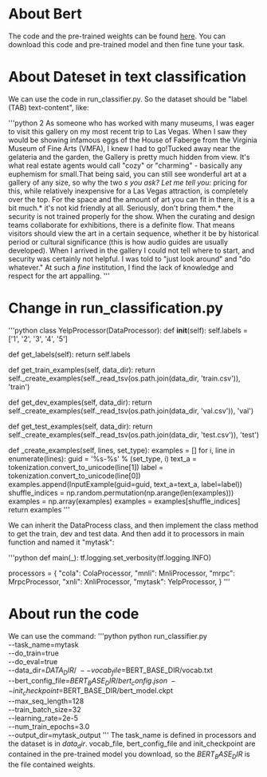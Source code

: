 # About Bert
The code and the pre-trained weights can be found [here](https://github.com/google-research/bert).
You can download this code and pre-trained model and then fine tune your task.

# About Dateset in text classification
We can use the code in run_classifier.py. So the dataset should be "label (TAB) text-content", like:

'''python
2	As someone who has worked with many museums, I was eager to visit this gallery on my most recent trip to Las Vegas. When I saw they would be showing infamous eggs of the House of Faberge from the Virginia Museum of Fine Arts (VMFA), I knew I had to go!Tucked away near the gelateria and the garden, the Gallery is pretty much hidden from view. It's what real estate agents would call "cozy" or "charming" - basically any euphemism for small.That being said, you can still see wonderful art at a gallery of any size, so why the two *s you ask? Let me tell you:* pricing for this, while relatively inexpensive for a Las Vegas attraction, is completely over the top. For the space and the amount of art you can fit in there, it is a bit much.* it's not kid friendly at all. Seriously, don't bring them.* the security is not trained properly for the show. When the curating and design teams collaborate for exhibitions, there is a definite flow. That means visitors should view the art in a certain sequence, whether it be by historical period or cultural significance (this is how audio guides are usually developed). When I arrived in the gallery I could not tell where to start, and security was certainly not helpful. I was told to "just look around" and "do whatever." At such a *fine* institution, I find the lack of knowledge and respect for the art appalling.
'''

# Change in run_classification.py
'''python
class YelpProcessor(DataProcessor):
  def __init__(self):
    self.labels = ['1', '2', '3', '4', '5']

  def get_labels(self):
    return self.labels

  def get_train_examples(self, data_dir):
    return self._create_examples(self._read_tsv(os.path.join(data_dir, 'train.csv')), 'train')

  def get_dev_examples(self, data_dir):
    return self._create_examples(self._read_tsv(os.path.join(data_dir, 'val.csv')), 'val')

  def get_test_examples(self, data_dir):
    return self._create_examples(self._read_tsv(os.path.join(data_dir, 'test.csv')), 'test')

  def _create_examples(self, lines, set_type):
    examples = []
    for i, line in enumerate(lines):
      guid = '%s-%s' % (set_type, i)
      text_a = tokenization.convert_to_unicode(line[1])
      label = tokenization.convert_to_unicode(line[0])
      examples.append(InputExample(guid=guid, text_a=text_a, label=label))
    shuffle_indices = np.random.permutation(np.arange(len(examples)))
    examples = np.array(examples)
    examples = examples[shuffle_indices]
    return examples
'''

We can inherit the DataProcess class, and then implement the class method to get the train, dev and test data. And then add it to processors in main function and named it "mytask":

'''python
def main(_):
  tf.logging.set_verbosity(tf.logging.INFO)

  processors = {
      "cola": ColaProcessor,
      "mnli": MnliProcessor,
      "mrpc": MrpcProcessor,
      "xnli": XnliProcessor,
      "mytask": YelpProcessor,
  }
'''

# About run the code
We can use the command:
'''python
python run_classifier.py \
 --task_name=mytask \
 --do_train=true \
 --do_eval=true \
 --data_dir=$DATA_DIR/ \
 --vocab_file=$BERT_BASE_DIR/vocab.txt \
 --bert_config_file=$BERT_BASE_DIR/bert_config.json \
 --init_checkpoint=$BERT_BASE_DIR/bert_model.ckpt \
 --max_seq_length=128 \
 --train_batch_size=32 \
 --learning_rate=2e-5 \
 --num_train_epochs=3.0 \
 --output_dir=mytask_output
'''
The task_name is defined in processors and the dataset is in $data_dir$. vocab_file, bert_config_file and init_checkpoint are contained in the pre-trained model you download, so the $BERT_BASE_DIR$ is the file contained weights.
